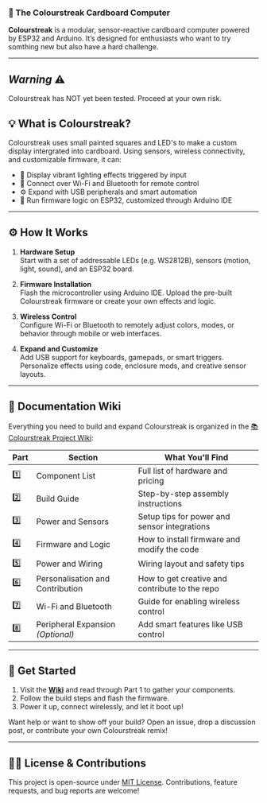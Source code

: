 ### 🎨 The Colourstreak Cardboard Computer

**Colourstreak** is a modular, sensor-reactive cardboard computer powered by ESP32 and Arduino. It’s designed for enthusiasts who want to try somthing new but also have a hard challenge.

---

## *Warning* ⚠️
Colourstreak has NOT yet been tested. Proceed at your own risk.

## 💡 What is Colourstreak?

Colourstreak uses small painted squares and LED's to make a custom display intergrated into cardboard. Using sensors, wireless connectivity, and customizable firmware, it can:

- 🌈 Display vibrant lighting effects triggered by input
- 📡 Connect over Wi-Fi and Bluetooth for remote control
- ⚙️ Expand with USB peripherals and smart automation
- 🧠 Run firmware logic on ESP32, customized through Arduino IDE

---

## ⚙️ How It Works

1. **Hardware Setup**  
   Start with a set of addressable LEDs (e.g. WS2812B), sensors (motion, light, sound), and an ESP32 board.

2. **Firmware Installation**  
   Flash the microcontroller using Arduino IDE. Upload the pre-built Colourstreak firmware or create your own effects and logic.

3. **Wireless Control**  
   Configure Wi-Fi or Bluetooth to remotely adjust colors, modes, or behavior through mobile or web interfaces.

4. **Expand and Customize**  
   Add USB support for keyboards, gamepads, or smart triggers. Personalize effects using code, enclosure mods, and creative sensor layouts.

---

## 📖 Documentation Wiki

Everything you need to build and expand Colourstreak is organized in the 
[📚 Colourstreak Project Wiki](https://github.com/LlamaCodeStudios/Colourstreak/wiki):

| Part | Section                            | What You'll Find                               |
|------|-------------------------------------|------------------------------------------------|
| 1️⃣   | Component List                      | Full list of hardware and pricing              |
| 2️⃣   | Build Guide                         | Step-by-step assembly instructions             |
| 3️⃣   | Power and Sensors                   | Setup tips for power and sensor integrations   |
| 4️⃣   | Firmware and Logic                  | How to install firmware and modify the code    |
| 5️⃣   | Power and Wiring                    | Wiring layout and safety tips                  |
| 6️⃣   | Personalisation and Contribution    | How to get creative and contribute to the repo |
| 7️⃣   | Wi-Fi and Bluetooth                 | Guide for enabling wireless control            |
| 8️⃣   | Peripheral Expansion *(Optional)*   | Add smart features like USB control            |

---

## 🚀 Get Started

1. Visit the **[Wiki](https://github.com/LlamaCodeStudios/Colourstreak/wiki)** and read through Part 1 to gather your components.
2. Follow the build steps and flash the firmware.
3. Power it up, connect wirelessly, and let it boot up!

Want help or want to show off your build? Open an issue, drop a discussion post, or contribute your own Colourstreak remix!

---

## 🧑‍💻 License & Contributions

This project is open-source under [MIT License](./LICENSE). Contributions, feature requests, and bug reports are welcome!


